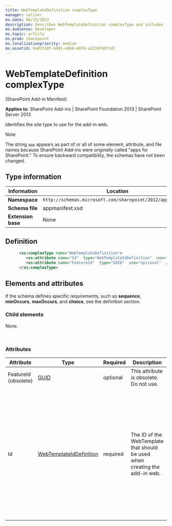 ```yaml
---
title: WebTemplateDefinition complexType
manager: soliver
ms.date: 06/15/2022
description: Describes WebTemplateDefinition complexType and includes information on elements and attributes.
ms.audience: Developer
ms.topic: article
ms.prod: sharepoint
ms.localizationpriority: medium
ms.assetid: 9a87218f-b491-e4b6-e0f4-a2219f48fcd1
---
```


# WebTemplateDefinition complexType 

(SharePoint Add-in Manifest)

**Applies to**: SharePoint Add-ins | SharePoint Foundation 2013 | SharePoint Server 2013

Identifies the site type to use for the add-in web.

> [!NOTE] 
> The string `app` appears as part of or all of some element, attribute, and file names because SharePoint Add-ins were originally called "apps for SharePoint." To ensure backward compatibility, the schemas have not been changed.

## Type information

| Information | Location |
|---|---|
| **Namespace**  | `http://schemas.microsoft.com/sharepoint/2012/app/manifest` |
| **Schema file**  | appmanifest.xsd |
| **Extension base**  | None |

## Definition

```XML
      <xs:complexType name="WebTemplateDefinition">
         <xs:attribute name="Id"  type="WebTemplateIdDefinition"  use="required"  />
         <xs:attribute name="FeatureId"  type="GUID"  use="optional"  />
      </xs:complexType>       
```

## Elements and attributes

If the schema defines specific requirements, such as **sequence**, **minOccurs**, **maxOccurs**, and **choice**, see the definition section.

### Child elements

None.

<br/>

### Attributes

| Attribute | Type | Required | Description | Possible values |
| --- | --- | --- | --- | --- |
| FeatureId (obsolete) | [GUID](guid-simpletype-sharepoint-add-in-manifest.md) | optional | This attribute is obsolete. Do not use. | Values of the GUID type. |
| Id  | [WebTemplateIdDefinition](webtemplateiddefinition-simpletype-sharepoint-add-in-manifest.md) | required | The ID of the WebTemplate that should be used when creating the add-in web. | This type is a string of the form `{hyphenated_GUID}#web_template_name`  </br></br>The hyphenated_GUID is the GUID of the add-in web Feature that contains the [WebTemplate Element (Web Template)](webtemplate-element-web-template.md) that defines the site type of the add-in web.</br></br>The web_template_name is the value of the **Name** attribute of that [WebTemplate Element (Web Template)](webtemplate-element-web-template.md).</br></br>Note that the braces "{}" and the "#" are mandatory.</br></br>The following is an example:</br>`<WebTemplate Id="{81dd4ae5-873b-4759-9838-4ad9c3dd2952}#MyNewSiteType" />` |








